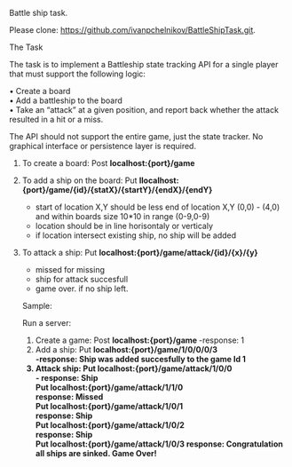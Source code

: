 Battle ship task.

Please clone: https://github.com/ivanpchelnikov/BattleShipTask.git.

The Task

The task is to implement a Battleship state tracking API for a single player that must support the following logic:

• Create a board<br/>
• Add a battleship to the board<br/>
• Take an “attack” at a given position, and report back whether the attack resulted in a hit or a miss. 

The API should not support the entire game, just the state tracker. No graphical interface or persistence layer is required.

1. To create a board: Post <b>localhost:{port}/game </b>
2. To add a ship on the board: Put <b>llocalhost:{port}/game/{id}/{statX}/{startY}/{endX}/{endY}</b>
    - start of location X,Y should be less end of location X,Y  (0,0) - (4,0) and within boards size 10*10 in range (0-9,0-9)
    - location should be in line horisontaly or verticaly
    - if location intersect existing ship, no ship will be added
3. To attack a ship: Put <b>localhost:{port}/game/attack/{id}/{x}/{y}</b>
    - missed for missing
    - ship for attack succesfull
    - game over. if no ship left.
	
	Sample:
	
	Run a server:
	1. Create a game: 
			Post <b>localhost:{port}/game </b>
				<tab> -response: 1
	2. Add a ship: 
			Put <b>localhost:{port}/game/1/0/0/0/3 </br>
				<tab> -response: Ship was added succesfully to the game Id 1</br>
	3. Attack ship: 
			Put <b>localhost:{port}/game/attack/1/0/0 </br>
				- response: Ship </br>
			Put <b>localhost:{port}/game/attack/1/1/0 </br>
				response: Missed </br>
			Put <b>localhost:{port}/game/attack/1/0/1 </br>
				response: Ship </br>
			Put <b>localhost:{port}/game/attack/1/0/2 </br>
				response: Ship </br>
			Put <b>localhost:{port}/game/attack/1/0/3</b>
				response: Congratulation all ships are sinked. Game Over!
